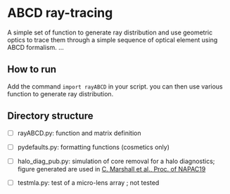 # ABCD ray-tracing 

A simple set of function to generate ray distribution and use geometric optics to trace them through a simple sequence of optical element using ABCD formalism.
 ...

## How to run

Add the command ```import rayABCD``` in your script. you can then use various function to generate ray distribution. 


## Directory structure

- [ ] rayABCD.py: function and matrix definition 
- [ ] pydefaults.py: formatting functions (cosmetics only)
- [ ] halo_diag_pub.py: simulation of core removal for a halo diagnostics; figure generated are used in [C. Marshall et al., Proc. of NAPAC19](http://accelconf.web.cern.ch/napac2019/papers/tuybb5.pdf)
- [ ] testmla.py: test of a micro-lens array ;  not tested

